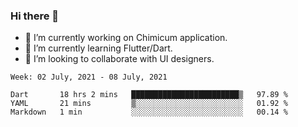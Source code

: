 ### Hi there 👋

<!--
**devcat37/devcat37** is a ✨ _special_ ✨ repository because its `README.md` (this file) appears on your GitHub profile.-->


- 🔭 I’m currently working on Chimicum application.
- 🌱 I’m currently learning Flutter/Dart.
- 👯 I’m looking to collaborate with UI designers.
<!-- - 🤔 I’m looking for help with ... -->

<!--START_SECTION:waka-->
```text
Week: 02 July, 2021 - 08 July, 2021

Dart       18 hrs 2 mins   ████████████████████████▒   97.89 % 
YAML       21 mins         ▒░░░░░░░░░░░░░░░░░░░░░░░░   01.92 % 
Markdown   1 min           ░░░░░░░░░░░░░░░░░░░░░░░░░   00.14 % 
```
<!--END_SECTION:waka-->
